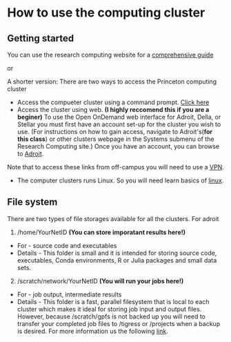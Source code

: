 # How to use the computing cluster

## Getting started
 
You can use the research computing website for a [comprehensive guide](https://researchcomputing.princeton.edu/get-started/guide-princeton-clusters)

or 

A shorter version:
There are two ways to access the Princeton computing cluster
- Access the compueter cluster using a command prompt. [Click here](https://researchcomputing.princeton.edu/support/knowledge-base/connect-ssh)
- Access the cluster using web. **(I highly reccomend this if you are a beginer)**
To use the Open OnDemand web interface for Adroit, Della, or Stellar you must first have an account set-up for the cluster you wish to use. 
(For instructions on how to gain access, navigate to Adroit's(**for this class**) or other clusters webpage in the Systems submenu of the Research Computing site.) 
Once you have an account, you can browse to [Adroit](https://myadroit.princeton.edu).

Note that to access these links from off-campus you will need to use a [VPN](https://princeton.service-now.com/snap?id=kb_article&sys_id=ce2a27064f9ca20018ddd48e5210c745).

- The computer clusters runs Linux. So you will need learn basics of [linux](https://github.com/gabeclass/introcmdline).


## File system

There are two types of file storages available for all the clusters. For adroit
1. /home/YourNetID **(You can store imporatant results here!)**
* For - source code and executables
* Details - This folder is small and it is intended for storing source code, executables, Conda environments, R or Julia packages and small data sets.

2.  /scratch/network/YourNetID **(You will run your jobs here!)**
* For - job output, intermediate results
* Details - This folder is a fast, parallel filesystem that is local to each cluster which makes it ideal for storing job input and output files. However, because /scratch/gpfs is not backed up you will need to transfer your completed job files to /tigress or /projects when a backup is desired.
For more information us the following [link](https://researchcomputing.princeton.edu/support/knowledge-base/data-storage).



